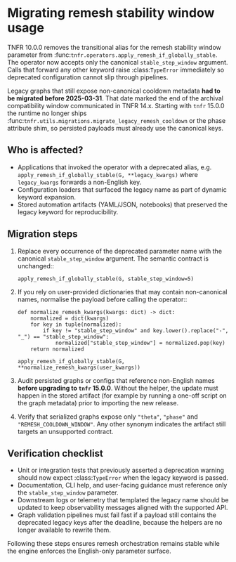 # Migrating remesh stability window usage

TNFR 10.0.0 removes the transitional alias for the remesh stability window
parameter from :func:`tnfr.operators.apply_remesh_if_globally_stable`. The
operator now accepts only the canonical ``stable_step_window`` argument. Calls
that forward any other keyword raise :class:`TypeError` immediately so deprecated
configuration cannot slip through pipelines.

Legacy graphs that still expose non-canonical cooldown metadata **had to be
migrated before 2025-03-31**. That date marked the end of the archival
compatibility window communicated in TNFR 14.x. Starting with ``tnfr`` 15.0.0 the
runtime no longer ships :func:`tnfr.utils.migrations.migrate_legacy_remesh_cooldown`
or the phase attribute shim, so persisted payloads must already use the canonical
keys.

## Who is affected?

- Applications that invoked the operator with a deprecated alias, e.g.
  ``apply_remesh_if_globally_stable(G, **legacy_kwargs)`` where ``legacy_kwargs``
  forwards a non-English key.
- Configuration loaders that surfaced the legacy name as part of dynamic
  keyword expansion.
- Stored automation artifacts (YAML/JSON, notebooks) that preserved the legacy
  keyword for reproducibility.

## Migration steps

1. Replace every occurrence of the deprecated parameter name with the canonical
   ``stable_step_window`` argument. The semantic contract is unchanged::

       apply_remesh_if_globally_stable(G, stable_step_window=5)

2. If you rely on user-provided dictionaries that may contain non-canonical
   names, normalise the payload before calling the operator::

       def normalize_remesh_kwargs(kwargs: dict) -> dict:
           normalized = dict(kwargs)
           for key in tuple(normalized):
               if key != "stable_step_window" and key.lower().replace("-", "_") == "stable_step_window":
                   normalized["stable_step_window"] = normalized.pop(key)
           return normalized

       apply_remesh_if_globally_stable(G, **normalize_remesh_kwargs(user_kwargs))

3. Audit persisted graphs or configs that reference non-English names **before
   upgrading to ``tnfr`` 15.0.0**. Without the helper, the update must happen in
   the stored artifact (for example by running a one-off script on the graph
   metadata) prior to importing the new release.

4. Verify that serialized graphs expose only ``"theta"``, ``"phase"`` and
   ``"REMESH_COOLDOWN_WINDOW"``. Any other synonym indicates the artifact still
   targets an unsupported contract.

## Verification checklist

- Unit or integration tests that previously asserted a deprecation warning
  should now expect :class:`TypeError` when the legacy keyword is passed.
- Documentation, CLI help, and user-facing guidance must reference only the
  ``stable_step_window`` parameter.
- Downstream logs or telemetry that templated the legacy name should be
  updated to keep observability messages aligned with the supported API.
- Graph validation pipelines must fail fast if a payload still contains the
  deprecated legacy keys after the deadline, because the helpers are no longer
  available to rewrite them.

Following these steps ensures remesh orchestration remains stable while the
engine enforces the English-only parameter surface.
